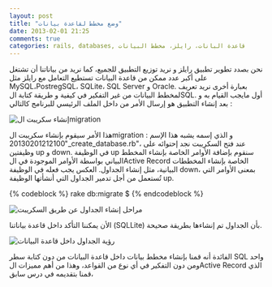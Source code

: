 ```yaml
---
layout: post
title: "وضع مخطط لقاعدة بيانات"
date: 2013-02-01 21:25
comments: true
categories: rails, databases, قاعدة البانات، رايلز، مخطط البيانات
---
```


نحن بصدد تطوير تطبيق رايلز و نريد توزيع التطبيق للجميع، كما نريد من بياناتنا أن تشتغل على أكبر عدد ممكن من قاعدة البيانات تستطيع التعامل مع رايلز مثل MySQL،PostregSQL، SQLite، SQL Server و Oracle. بعبارة أخرى نريد تعريف لمخطط البيانات من غير التفكير في كيفية و طريقة كتابة الSQL.
أول مايجب القيام به و بعد إنشاء التطبيق هو إرسال الأمر من داخل الملف الرئيسي للبرنامج كالتالي :  

<img src="/images/databseschema/railsgeneratemigration.png" title="إنشاء سكريبت الmigration"/>

هذا الأمر سيقوم بإنشاء سكريبت الmigration و الذي إسمه يشبه هذا الإسم :  "20130201212100_create_database.rb"، عند فتح السكريبت نجد إحتوائه على وظيفتين up و down. في الوظيفة up سنقوم بإضافة الأوامر الخاصة بإنشاء المخطط البياني بواسطة الأوامر الموجودة في الActive Record الخاصة بإنشاء المخططات البيانية، مثل إنشاء الجداول. العكس يجب فعله في الوظيفة down، بمعنى الأوامر التي تُستعمل من أجل تدمير الجداول التي أنشأتها الوظيفة up.

{% codeblock %}
rake db:migrate $
{% endcodeblock %}  

<img src="/images/databseschema/executionrakedbmigrate.png" title="مراحل إنشاء الجداول عن طريق السكريبت"/>

الأن يمكننا التأكد داخل قاعدة بياناتنا (SQLLite) بأن الجداول تم إنشاءها بطريقة صحيحة.


<img src="/images/databseschema/sqliteshowtables.png" title="رؤية الجداول داخل قاعدة البيانات"/>

الفائدة أنه قمنا بإنشاء مخطط بيانات داخل قاعدة البيانات من دون كتابة سطر SQL واحد ومن دون التفكير في أي نوع من القواعد، وهذا من أهم مميزات الActive Record الذي قمنا بتقديمه في درس سابق،

